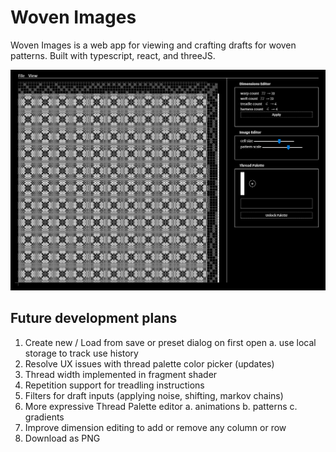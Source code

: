 # Woven Images
Woven Images is a web app for viewing and crafting drafts for woven patterns.
Built with typescript, react, and threeJS.

![A screen capture of the web application in use with a complex weaving pattern](./src/Images/woven-images-1.png)

## Future development plans

1. Create new / Load from save or preset dialog on first open
	a. use local storage to track use history
2. Resolve UX issues with thread palette color picker (updates)
3. Thread width implemented in fragment shader
4. Repetition support for treadling instructions
5. Filters for draft inputs (applying noise, shifting, markov chains)
6. More expressive Thread Palette editor
	a. animations
	b. patterns
	c. gradients
7. Improve dimension editing to add or remove any column or row
8. Download as PNG